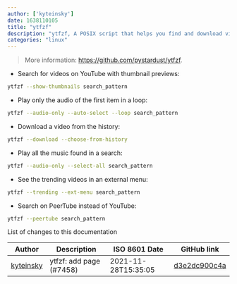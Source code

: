 ```yaml
---
author: ['kyteinsky']
date: 1638110105
title: "ytfzf"
description: "ytfzf, A POSIX script that helps you find and download videos and music."
categories: "linux"
---
```

> More information: <https://github.com/pystardust/ytfzf>.

- Search for videos on YouTube with thumbnail previews:

```bash
ytfzf --show-thumbnails search_pattern
```

- Play only the audio of the first item in a loop:

```bash
ytfzf --audio-only --auto-select --loop search_pattern
```

- Download a video from the history:

```bash
ytfzf --download --choose-from-history
```

- Play all the music found in a search:

```bash
ytfzf --audio-only --select-all search_pattern
```

- See the trending videos in an external menu:

```bash
ytfzf --trending --ext-menu search_pattern
```

- Search on PeerTube instead of YouTube:

```bash
ytfzf --peertube search_pattern
```
List of changes to this documentation


Author | Description | ISO 8601 Date | GitHub link
------|-----|-----|-----
[kyteinsky](mailto:kyteinsky@gmail.com) | ytfzf: add page (#7458) | 2021-11-28T15:35:05 | [d3e2dc900c4a](https://github.com/tldr-pages/tldr/commit/d3e2dc900c4a78ff7aa7bc0db236f219fa2d38e0)

